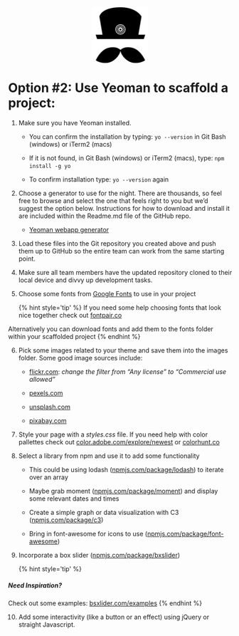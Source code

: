 <img src="assets/yeoman.png" style="display: block; margin-left: auto; margin-right: auto; height:125px;">

# Option #2: Use Yeoman to scaffold a project:

1. Make sure you have Yeoman installed.

    *   You can confirm the installation by typing: `yo --version` in Git Bash (windows) or iTerm2 (macs)

    *   If it is not found, in Git Bash (windows) or iTerm2 (macs), type: `npm install ​-g yo`

    *   To confirm installation type: `yo --version` again

2. Choose a generator to use for the night. There are thousands, so feel free to browse and select the one that feels right to you but we’d suggest the option below. Instructions for how to download and install it are included within the Readme.md file of the GitHub repo.

    *   [Yeoman webapp generator](https://github.com/yeoman/generator-webapp)

3. Load these files into the Git repository you created above and push them up to GitHub so the entire team can work from the same starting point.

4. Make sure all team members have the updated repository cloned to their local device and divvy up development tasks.

5. Choose some fonts from [Google Fonts](https://fonts.google.com/) to use in your project
    
    {% hint style='tip' %}
If you need some help choosing fonts that look nice together check out [fontpair.co](http://fontpair.co/)

Alternatively you can download fonts and add them to the fonts folder within your scaffolded project
    {% endhint %}

6. Pick some images related to your theme and save them into the images folder. Some good image sources include:

    * [flickr.com](https://www.flickr.com/): _change the filter from “Any license” to “Commercial use allowed”_
    
    * [pexels.com](https://www.pexels.com/)
    
    * [unsplash.com](https://unsplash.com/)
    
    * [pixabay.com](https://pixabay.com/)

7. Style your page with a _styles.css_ file. If you need help with color pallettes check out [color.adobe.com/explore/newest](https://color.adobe.com/explore/newest/) or [colorhunt.co](http://colorhunt.co/)

8. Select a library from npm and use it to add some functionality

    *   This could be using lodash ([npmjs.com/package/lodash](https://www.npmjs.com/package/lodash)) to iterate over an array

    *   Maybe grab moment ([npmjs.com/package/moment](https://www.npmjs.com/package/moment)) and display some relevant dates and times

    *   Create a simple graph or data visualization with C3 ([npmjs.com/package/c3](https://www.npmjs.com/package/c3))

    *   Bring in font-awesome for icons to use ([npmjs.com/package/font-awesome](https://www.npmjs.com/package/font-awesome))

9. Incorporate a box slider ([npmjs.com/package/bxslider](https://www.npmjs.com/package/bxslider))

    {% hint style='tip' %}
##### Need Inspiration?

Check out some examples:
[bsxlider.com/examples](http://bsxlider.com/examples)
    {% endhint %}

10. Add some interactivity (like a button or an effect) using jQuery or straight Javascript.

